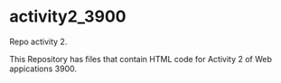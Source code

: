 # activity2_3900
 Repo activity 2.
 
 This Repository has files that contain HTML code for Activity 2 of Web appications 3900.
